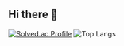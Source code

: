 ## Hi there 👋

<!--
**junseo0421/junseo0421** is a ✨ _special_ ✨ repository because its `README.md` (this file) appears on your GitHub profile.

Here are some ideas to get you started:

- 🔭 I’m currently working on ...
- 🌱 I’m currently learning ...
- 👯 I’m looking to collaborate on ...
- 🤔 I’m looking for help with ...
- 💬 Ask me about ...
- 📫 How to reach me: ...
- 😄 Pronouns: ...
- ⚡ Fun fact: ...
-->

[![Solved.ac Profile](http://mazassumnida.wtf/api/generate_badge?boj=jmdmk9st)](https://solved.ac/jmdmk9st)
![Top Langs](https://github-readme-stats.vercel.app/api/top-langs/?username=junseo0421&layout=compact&theme=highcontrast)

